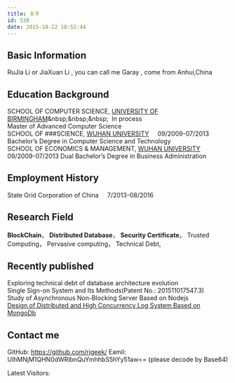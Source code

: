 ```yaml
---
title: 关于
id: 538
date: 2015-10-22 18:52:44
---
```


## Basic Information  
RuJia Li or JiaXuan Li , you can call me Garay , come from Anhui,China  

## Education Background
SCHOOL OF COMPUTER SCIENCE, [UNIVERSITY OF BIRMINGHAM](http://baike.baidu.com/link?url=yzoLkfI5jiVY_CGbQTeUO19Cu3ZeSIPLjlmK4H6tIk9zN7rOpRp_etjYgfmRCwT0iau3vH_eatW5cF8DbEBioDTrv_xkshlFArZfjNRgmTBeFD3H2_FPciOrZqkuyGam-SFX7WtcN6dxaJaIHZ3To_)&nbsp;&nbsp;&nbsp;&nbsp;
In process		
Master of Advanced Computer Science  
SCHOOL OF ###SCIENCE, [WUHAN UNIVERSITY](http://baike.baidu.com/item/%E6%AD%A6%E6%B1%89%E5%A4%A7%E5%AD%A6)&nbsp;&nbsp;&nbsp;&nbsp;
09/2009-07/2013	
Bachelor’s Degree in Computer Science and Technology  
SCHOOL OF ECONOMICS & MANAGEMENT, [WUHAN UNIVERSITY](http://baike.baidu.com/item/%E6%AD%A6%E6%B1%89%E5%A4%A7%E5%AD%A6)&nbsp;&nbsp;&nbsp;&nbsp;
09/2009-07/2013	
Dual Bachelor’s Degree in Business Administration  
## Employment History  
State Grid Corporation of China &nbsp;&nbsp;&nbsp;&nbsp;7/2013-08/2016	
## Research Field
**BlockChain**，  **Distributed Database**，  **Security Certificate**，  Trusted Computing，  Pervasive computing，  Technical Debt, 
## Recently published
Exploring technical debt of database architecture evolution  
Single Sign-on  System and Its Methods(Patent No.: 201511017547.3)  
Study of Asynchronous Non-Blocking Server Based on Nodejs  
[Design of Distributed and High Concurrency Log System Based on MongoDb](http://www.docin.com/p-982124543.html) 
## Contact me
GitHub: https://github.com/rjgeek/
Eamil: UlhMNjM1QHN0dWRlbnQuYmhhbS5hYy51aw== (please decode by Base64)

Latest Visitors:
<div class="ds-recent-visitors" data-num-items="28" data-avatar-size="42" id="ds-recent-visitors"></div>


  